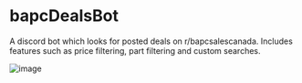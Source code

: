 # bapcDealsBot
A discord bot which looks for posted deals on r/bapcsalescanada. Includes features such as price filtering, part filtering and custom searches.

![image](https://github.com/user-attachments/assets/4b5d3224-2ef2-4d24-8c17-273d6054f116)
